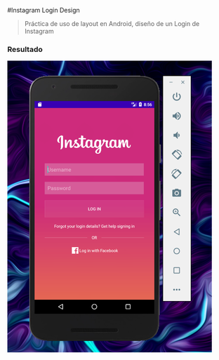 #Instagram Login Design
> Práctica de uso de layout en Android, diseño de un Login de Instagram

### Resultado
![Resultado_Login_Instagram](https://github.com/aimarandony/practice-layout-android/blob/master/ss/result_clon_instagram.png)
